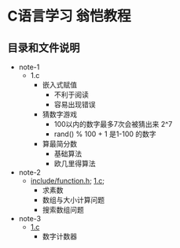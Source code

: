 # C语言学习 翁恺教程
## 目录和文件说明
- note-1
    - 1.c 
      - 嵌入式赋值
        - 不利于阅读
        - 容易出现错误
      - 猜数字游戏
        - 100以内的数字最多7次会被猜出来 2^7
        - rand() % 100 + 1 是1-100 的数字
      - 算最简分数
        - 基础算法
        - 欧几里得算法
- note-2
  - [include/function.h](note-2/include/function.h); [1.c](note-2/1.c);
    - 求素数
    - 数组与大小计算问题
    - 搜索数组问题
- note-3
  - [1.c](note-3/1.c)
    - 数字计数器